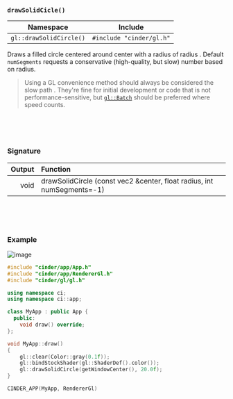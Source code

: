 ### `drawSolidCicle()`

| Namespace | Include
|-----------|-----------
| `gl::drawSolidCircle()` | `#include "cinder/gl.h"`

Draws a filled circle centered around center with a radius of radius . Default `numSegments` requests a conservative (high-quality, but slow) number based on radius.

> Using a GL convenience method should always be considered the slow path . They're fine for initial development or code that is not performance-sensitive, but [`gl::Batch`](Batch.md) should be preferred where speed counts.

<br>
<br>
<br>

### Signature

| Output      | Function
|------------:|:-------------------------
| void        | drawSolidCircle (const vec2 &center, float radius, int numSegments=-1)

<br>
<br>
<br>

### Example

![image](https://cloud.githubusercontent.com/assets/2152766/14055107/e43c3d64-f2d6-11e5-851c-9a69cefe58cb.png)

```cpp
#include "cinder/app/App.h"
#include "cinder/app/RendererGl.h"
#include "cinder/gl/gl.h"

using namespace ci;
using namespace ci::app;

class MyApp : public App {
  public:
    void draw() override;
};

void MyApp::draw()
{
    gl::clear(Color::gray(0.1f));
    gl::bindStockShader(gl::ShaderDef().color());
    gl::drawSolidCircle(getWindowCenter(), 20.0f);
}

CINDER_APP(MyApp, RendererGl)
```